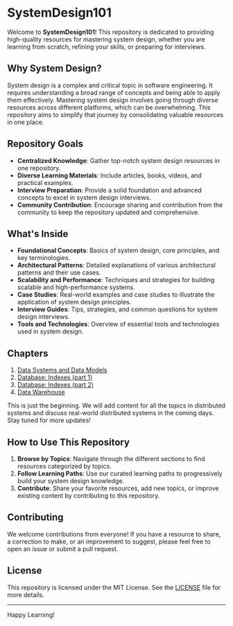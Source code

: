 # SystemDesign101

Welcome to **SystemDesign101**! This repository is dedicated to providing high-quality resources for mastering system design, whether you are learning from scratch, refining your skills, or preparing for interviews.

## Why System Design?

System design is a complex and critical topic in software engineering. It requires understanding a broad range of concepts and being able to apply them effectively. Mastering system design involves going through diverse resources across different platforms, which can be overwhelming. This repository aims to simplify that journey by consolidating valuable resources in one place.

## Repository Goals

- **Centralized Knowledge**: Gather top-notch system design resources in one repository.
- **Diverse Learning Materials**: Include articles, books, videos, and practical examples.
- **Interview Preparation**: Provide a solid foundation and advanced concepts to excel in system design interviews.
- **Community Contribution**: Encourage sharing and contribution from the community to keep the repository updated and comprehensive.

## What's Inside

- **Foundational Concepts**: Basics of system design, core principles, and key terminologies.
- **Architectural Patterns**: Detailed explanations of various architectural patterns and their use cases.
- **Scalability and Performance**: Techniques and strategies for building scalable and high-performance systems.
- **Case Studies**: Real-world examples and case studies to illustrate the application of system design principles.
- **Interview Guides**: Tips, strategies, and common questions for system design interviews.
- **Tools and Technologies**: Overview of essential tools and technologies used in system design.

## Chapters

1. [Data Systems and Data Models](https://deepdivedesigns.substack.com/p/data-systems-part1-data-models)
2. [Database: Indexes (part 1)](https://deepdivedesigns.substack.com/p/database-indexes-part-1)
3. [Database: Indexes (part 2)](https://deepdivedesigns.substack.com/p/database-indexes-part-2)
4. [Data Warehouse](https://deepdivedesigns.substack.com/p/database-oltp-vs-olap)

This is just the beginning. We will add content for all the topics in distributed systems and discuss real-world distributed systems in the coming days. Stay tuned for more updates!

## How to Use This Repository

1. **Browse by Topics**: Navigate through the different sections to find resources categorized by topics.
2. **Follow Learning Paths**: Use our curated learning paths to progressively build your system design knowledge.
3. **Contribute**: Share your favorite resources, add new topics, or improve existing content by contributing to this repository.

## Contributing

We welcome contributions from everyone! If you have a resource to share, a correction to make, or an improvement to suggest, please feel free to open an issue or submit a pull request.

## License

This repository is licensed under the MIT License. See the [LICENSE](LICENSE) file for more details.

---

Happy Learning!

